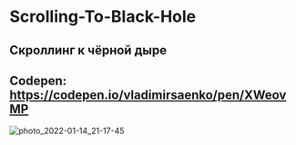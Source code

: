 # Scrolling-To-Black-Hole

## Скроллинг к чёрной дыре

## Codepen: https://codepen.io/vladimirsaenko/pen/XWeovMP

![photo_2022-01-14_21-17-45](https://user-images.githubusercontent.com/56477695/149623320-afd6b91a-1eb5-4a10-9fda-5b23a1ca0d7b.jpg)
